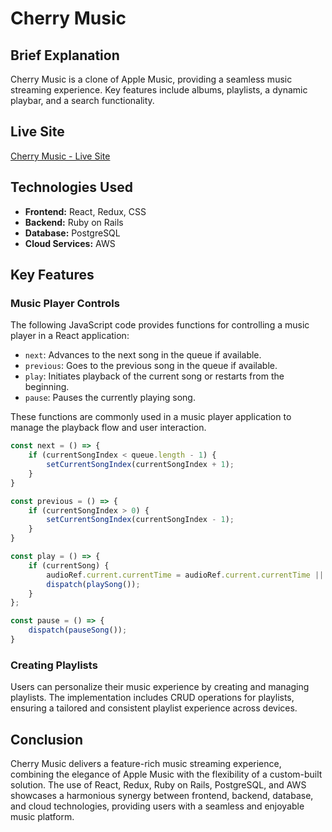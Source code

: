# Cherry Music

## Brief Explanation

Cherry Music is a clone of Apple Music, providing a seamless music streaming experience. Key features include albums, playlists, a dynamic playbar, and a search functionality.

## Live Site

[Cherry Music - Live Site](https://cherry-music.onrender.com/)

## Technologies Used

- **Frontend:** React, Redux, CSS
- **Backend:** Ruby on Rails
- **Database:** PostgreSQL
- **Cloud Services:** AWS

## Key Features

### Music Player Controls

The following JavaScript code provides functions for controlling a music player in a React application:

- `next`: Advances to the next song in the queue if available.
- `previous`: Goes to the previous song in the queue if available.
- `play`: Initiates playback of the current song or restarts from the beginning.
- `pause`: Pauses the currently playing song.

These functions are commonly used in a music player application to manage the playback flow and user interaction.


```javascript
const next = () => {
    if (currentSongIndex < queue.length - 1) {
        setCurrentSongIndex(currentSongIndex + 1);
    }
}

const previous = () => {
    if (currentSongIndex > 0) {
        setCurrentSongIndex(currentSongIndex - 1);
    }
}

const play = () => {
    if (currentSong) {
        audioRef.current.currentTime = audioRef.current.currentTime || 0;
        dispatch(playSong());
    }
};

const pause = () => {
    dispatch(pauseSong());
}
```

### Creating Playlists

Users can personalize their music experience by creating and managing playlists. The implementation includes CRUD operations for playlists, ensuring a tailored and consistent playlist experience across devices.


## Conclusion

Cherry Music delivers a feature-rich music streaming experience, combining the elegance of Apple Music with the flexibility of a custom-built solution. The use of React, Redux, Ruby on Rails, PostgreSQL, and AWS showcases a harmonious synergy between frontend, backend, database, and cloud technologies, providing users with a seamless and enjoyable music platform.

